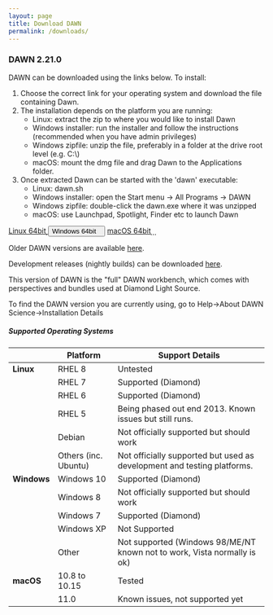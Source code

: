 ```yaml
---
layout: page
title: Download DAWN
permalink: /downloads/
---
```

### DAWN 2.21.0


DAWN can be downloaded using the links below. To install:

1. Choose the correct link for your operating system and download the file containing Dawn.
2. The installation depends on the platform you are running:
    * Linux: extract the zip to where you would like to install Dawn
    * Windows installer: run the installer and follow the instructions (recommended when you have admin privileges)
    * Windows zipfile: unzip the file, preferably in a folder at the drive root level (e.g. C:\\)
    * macOS: mount the dmg file and drag Dawn to the Applications folder.
3. Once extracted Dawn can be started with the 'dawn' executable:
    * Linux: dawn.sh
    * Windows installer: open the Start menu &rarr; All Programs &rarr; DAWN
    * Windows zipfile: double-click the dawn.exe where it was unzipped
    * macOS: use Launchpad, Spotlight, Finder etc to launch Dawn
	
<script>
	function showHide(elementId){
		var element = document.getElementById(elementId);
		if(element.style.display == 'none'){
			element.style.display = 'block';
		} else {
			element.style.display = 'none';
		}
	}
</script>
<div class="row center">
	<a href="https://alfred.diamond.ac.uk/DawnDiamond/2.21/downloads/builds-release/DawnDiamond-2.21.0.v20210419-0817-linux.x86_64.zip" class="btn-large waves-effect" onclick="trackOutboundLink('https://alfred.diamond.ac.uk/DawnDiamond/2.21/downloads/builds-release/DawnDiamond-2.21.0.v20210419-0817-linux.x86_64.zip'); return false;">
		Linux 64bit<i class="material-icons right">&#xE2C4;</i>
	</a>
	<button type="button" class="btn-large waves-effect" onclick="showHide('winExeOrZip')">
		Windows 64bit<i class="material-icons right">&#xE2C4;</i>
	</button>
	<a href="https://alfred.diamond.ac.uk/DawnDiamond/2.21/downloads/builds-release/DawnDiamond-2.21.0.v20210419-0817-macosx.x86_64.dmg" class="btn-large waves-effect" onclick="trackOutboundLink('https://alfred.diamond.ac.uk/DawnDiamond/2.21/downloads/builds-release/DawnDiamond-2.21.0.v20210419-0817-macosx.x86_64.dmg'); return false;">
		macOS 64bit<i class="material-icons right">&#xE2C4;</i>
	</a>
</div>

<div id="winExeOrZip" class="row center" style="display: none">
	<a href="https://alfred.diamond.ac.uk/DawnDiamond/2.21/downloads/builds-release/DawnDiamond-2.21.0.v20210419-0817-win32.x86_64-inst.exe" class="btn-large waves-effect" onclick="trackOutboundLink('https://alfred.diamond.ac.uk/DawnDiamond/2.21/downloads/builds-release/DawnDiamond-2.21.0.v20210419-0817-win32.x86_64-inst.exe'); return false;">
		EXE<i class="material-icons right">&#xE2C4;</i>
	</a>
	<a href="https://alfred.diamond.ac.uk/DawnDiamond/2.21/downloads/builds-release/DawnDiamond-2.21.0.v20210419-0817-win32.x86_64.zip" class="btn-large waves-effect" onclick="trackOutboundLink('https://alfred.diamond.ac.uk/DawnDiamond/2.21/downloads/builds-release/DawnDiamond-2.21.0.v20210419-0817-win32.x86_64.zip'); return false;">
		ZIP<i class="material-icons right">&#xE2C4;</i>
	</a>
</div>

Older DAWN versions are available [here](https://alfred.diamond.ac.uk/DawnDiamond/).

Development releases (nightly builds) can be downloaded [here](https://alfred.diamond.ac.uk/DawnDiamond/master/downloads/builds-snapshot/).

This version of DAWN is the "full" DAWN workbench, which comes with perspectives and bundles used at Diamond Light Source.

To find the DAWN version you are currently using, go to Help&rarr;About DAWN Science&rarr;Installation Details

##### Supported Operating Systems

|               | Platform             | Support Details                                                          |
|---------------|----------------------|--------------------------------------------------------------------------|
| **Linux**     | RHEL 8               | Untested                                                                 |
|               | RHEL 7               | Supported (Diamond)                                                      |
|               | RHEL 6               | Supported (Diamond)                                                      |
|               | RHEL 5               | Being phased out end 2013. Known issues but still runs.                  |
|               | Debian               | Not officially supported but should work                                 |
|               | Others (inc. Ubuntu) | Not officially supported but used as development and testing platforms.  |
| **Windows**   | Windows 10           | Supported (Diamond)                                                      |
|               | Windows 8            | Not officially supported but should work                                 |
|               | Windows 7            | Supported (Diamond)                                                      |
|               | Windows XP           | Not Supported                                                            |
|               | Other                | Not supported (Windows 98/ME/NT known not to work, Vista normally is ok) |
| **macOS**     | 10.8 to 10.15        | Tested                                                                   |
|               | 11.0                 | Known issues, not supported yet                                          |

